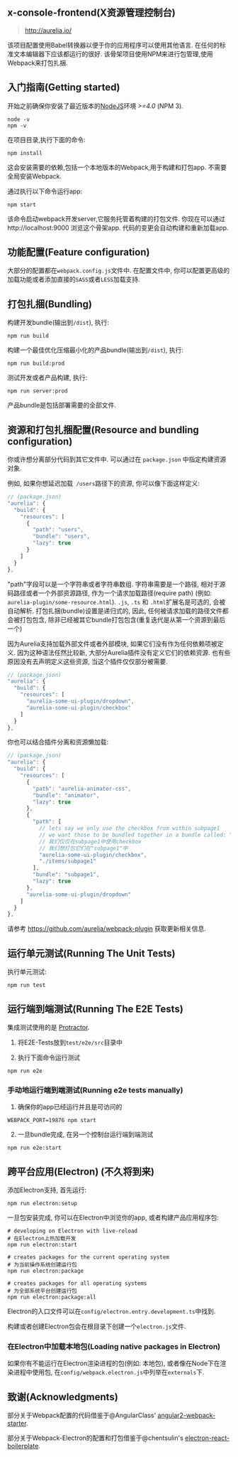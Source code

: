 ## x-console-frontend(X资源管理控制台)
> http://aurelia.io/

该项目配置使用Babel转换器以便于你的应用程序可以使用其他语言. 在任何的标准文本编辑器下应该都运行的很好. 该骨架项目使用NPM来进行包管理,使用Webpack来打包扎捆.

## 入门指南(Getting started)

开始之前确保你安装了最近版本的[NodeJS](http://nodejs.org/)环境 *>=4.0* (NPM 3).
```shell
node -v
npm -v
```
在项目目录,执行下面的命令:

```shell
npm install
```

这会安装需要的依赖,包括一个本地版本的Webpack,用于构建和打包app. 不需要全局安装Webpack.

通过执行以下命令运行app:

```shell
npm start
```

该命令启动webpack开发server,它服务托管着构建的打包文件. 你现在可以通过 http://localhost:9000 浏览这个骨架app. 代码的变更会自动构建和重新加载app.

## 功能配置(Feature configuration)

大部分的配置都在`webpack.config.js`文件中.
在配置文件中, 你可以配置更高级的加载功能或者添加直接的`SASS`或者`LESS`加载支持.

## 打包扎捆(Bundling)

构建开发bundle(输出到`/dist`), 执行:

```shell
npm run build
```

构建一个最佳优化压缩最小化的产品bundle(输出到`/dist`), 执行:

```shell
npm run build:prod
```

测试开发或者产品构建, 执行:

```shell
npm run server:prod
```

产品bundle是包括部署需要的全部文件.

## 资源和打包扎捆配置(Resource and bundling configuration)

你或许想分离部分代码到其它文件中.
可以通过在 `package.json` 中指定构建资源对象.

例如, 如果你想延迟加载` /users`路径下的资源, 你可以像下面这样定义:

```js
// (package.json)
"aurelia": {
  "build": {
    "resources": [
      {
        "path": "users",
        "bundle": "users",
        "lazy": true
      }
    ]
  }
},
```

"path"字段可以是一个字符串或者字符串数组.
字符串需要是一个路径, 相对于源码路径或者一个外部资源路径, 作为一个请求加载路径(require path) (例如: `aurelia-plugin/some-resource.html`).
`.js`, `.ts` 和 `.html`扩展名是可选的, 会被自动解析.
打包扎捆(bundle)设置是递归式的, 因此, 任何被请求加载的路径文件都会被打包包含, 除非已经被其它bundle打包包含(重复迭代是从第一个资源到最后一个)

因为Aurelia支持加载外部文件或者外部模块, 如果它们没有作为任何依赖项被定义.
因为这种语法任然比较新, 大部分Aurelia插件没有定义它们的依赖资源.
也有些原因没有去声明定义这些资源, 当这个插件仅仅部分被需要.


```js
// (package.json)
"aurelia": {
  "build": {
    "resources": [
      "aurelia-some-ui-plugin/dropdown",
      "aurelia-some-ui-plugin/checkbox"
    ]
  }
},
```

你也可以结合插件分离和资源懒加载:

```js
// (package.json)
"aurelia": {
  "build": {
    "resources": [
      {
        "path": "aurelia-animator-css",
        "bundle": "animator",
        "lazy": true
      },
      {
        "path": [
          // lets say we only use the checkbox from within subpage1
          // we want those to be bundled together in a bundle called: "subpage1"
          // 我们仅仅在subpage1中使用checkbox
          // 我们想打包它们在"subpage1"中
          "aurelia-some-ui-plugin/checkbox",
          "./items/subpage1"
        ],
        "bundle": "subpage1",
        "lazy": true
      },
      "aurelia-some-ui-plugin/dropdown"
    ]
  }
},
```

请参考 https://github.com/aurelia/webpack-plugin 获取更新相关信息.

## 运行单元测试(Running The Unit Tests)

执行单元测试:

```shell
npm run test
```

## 运行端到端测试(Running The E2E Tests)
集成测试使用的是 [Protractor](http://angular.github.io/protractor/#/).

1. 将E2E-Tests放到```test/e2e/src```目录中

2. 执行下面命令运行测试

  ```shell
  npm run e2e
  ```

### 手动地运行端到端测试(Running e2e tests manually)

1. 确保你的app已经运行并且是可访问的

  ```shell
  WEBPACK_PORT=19876 npm start
  ```

2. 一旦bundle完成, 在另一个控制台运行端到端测试

  ```shell
  npm run e2e:start
  ```

## 跨平台应用(Electron) (不久将到来)

添加Electron支持, 首先运行:

```shell
npm run electron:setup
```

一旦包安装完成, 你可以在Electron中浏览你的app, 或者构建产品应用程序包:

```shell
# developing on Electron with live-reload
# 在Electron上热加载开发
npm run electron:start

# creates packages for the current operating system
# 为当前操作系统创建运行包
npm run electron:package

# creates packages for all operating systems
# 为全部系统平台创建运行包
npm run electron:package:all
```

Electron的入口文件可以在`config/electron.entry.development.ts`中找到.

构建或者创建Electron包会在根目录下创建一个`electron.js`文件.

### 在Electron中加载本地包(Loading native packages in Electron)

如果你有不能运行在Electron渲染进程的包(例如: 本地包), 或者像在Node下在渲染进程中使用包, 在`config/webpack.electron.js`中列举在`externals`下.

## 致谢(Acknowledgments)

部分关于Webpack配置的代码借鉴于@AngularClass' [angular2-webpack-starter](https://github.com/AngularClass/angular2-webpack-starter).

部分关于Webpack-Electron的配置和打包借鉴于@chentsulin's [electron-react-boilerplate](https://github.com/chentsulin/electron-react-boilerplate).
